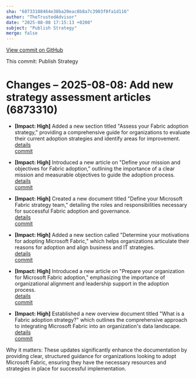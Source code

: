 ```yaml
---
sha: "68733108464e38ba20eac8b8a7c3903f0fa1d116"
author: "TheTrustedAdvisor"
date: "2025-08-08 17:15:13 +0200"
subject: "Publish Strategy"
merge: false
---
```


[View commit on GitHub](https://github.com/TheTrustedAdvisor/FabricAdoptionFramework/commit/68733108464e38ba20eac8b8a7c3903f0fa1d116)

This commit: Publish Strategy

# Changes – 2025-08-08: Add new strategy assessment articles (6873310)

- **[Impact: High]** Added a new section titled "Assess your Fabric adoption strategy," providing a comprehensive guide for organizations to evaluate their current adoption strategies and identify areas for improvement.  
   [details](/docs/about/changes/2025-08-08-assess-your-fabric-adoption-strategy)  
   [commit](https://github.com/TheTrustedAdvisor/FabricAdoptionFramework/commit/68733108464e38ba20eac8b8a7c3903f0fa1d116)

- **[Impact: High]** Introduced a new article on "Define your mission and objectives for Fabric adoption," outlining the importance of a clear mission and measurable objectives to guide the adoption process.  
   [details](/docs/about/changes/2025-08-08-define-your-mission-and-objectives)  
   [commit](https://github.com/TheTrustedAdvisor/FabricAdoptionFramework/commit/68733108464e38ba20eac8b8a7c3903f0fa1d116)

- **[Impact: High]** Created a new document titled "Define your Microsoft Fabric strategy team," detailing the roles and responsibilities necessary for successful Fabric adoption and governance.  
   [details](/docs/about/changes/2025-08-08-define-your-strategy-team)  
   [commit](https://github.com/TheTrustedAdvisor/FabricAdoptionFramework/commit/68733108464e38ba20eac8b8a7c3903f0fa1d116)

- **[Impact: High]** Added a new section called "Determine your motivations for adopting Microsoft Fabric," which helps organizations articulate their reasons for adoption and align business and IT strategies.  
   [details](/docs/about/changes/2025-08-08-determine-your-motivations)  
   [commit](https://github.com/TheTrustedAdvisor/FabricAdoptionFramework/commit/68733108464e38ba20eac8b8a7c3903f0fa1d116)

- **[Impact: High]** Introduced a new article on "Prepare your organization for Microsoft Fabric adoption," emphasizing the importance of organizational alignment and leadership support in the adoption process.  
   [details](/docs/about/changes/2025-08-08-prepare-your-organization)  
   [commit](https://github.com/TheTrustedAdvisor/FabricAdoptionFramework/commit/68733108464e38ba20eac8b8a7c3903f0fa1d116)

- **[Impact: High]** Established a new overview document titled "What is a Fabric adoption strategy?" which outlines the comprehensive approach to integrating Microsoft Fabric into an organization's data landscape.  
   [details](/docs/about/changes/2025-08-08-overview)  
   [commit](https://github.com/TheTrustedAdvisor/FabricAdoptionFramework/commit/68733108464e38ba20eac8b8a7c3903f0fa1d116)

Why it matters: These updates significantly enhance the documentation by providing clear, structured guidance for organizations looking to adopt Microsoft Fabric, ensuring they have the necessary resources and strategies in place for successful implementation.

